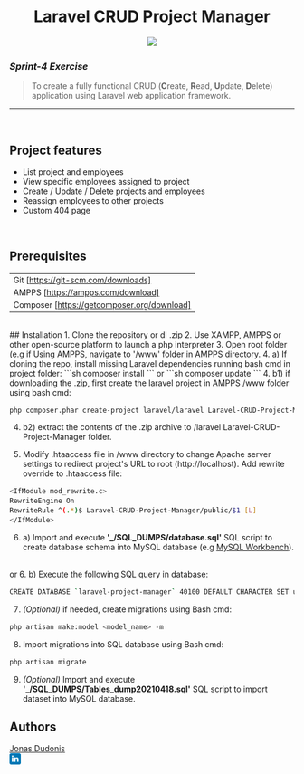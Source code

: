 <h1 align="center">Laravel CRUD Project Manager </h1>

<p align="center"><a href="https://laravel.com" target="_blank"><img src="https://raw.githubusercontent.com/laravel/art/master/logo-lockup/5%20SVG/2%20CMYK/1%20Full%20Color/laravel-logolockup-cmyk-red.svg" width="200"></a></p>

###  *Sprint-4 Exercise*
> To create a fully functional CRUD (**C**reate, **R**ead, **U**pdate, **D**elete) application using Laravel web application framework.

---
<br>

## Project features
- List project and employees
- View specific employees assigned to project
- Create / Update / Delete projects and employees
- Reassign employees to other projects
- Custom 404 page
<br>

## Prerequisites
|     |
| ------------- |
| Git [https://git-scm.com/downloads]      | 
| AMPPS [https://ampps.com/download]      | 
| Composer [https://getcomposer.org/download] | 
<br>
## Installation
1. Clone the repository or dl .zip
2. Use XAMPP, AMPPS or other open-source platform to launch a php interpreter
3. Open root folder (e.g if Using AMPPS, navigate to '/www' folder in AMPPS directory.
4. a) If cloning the repo, install missing Laravel dependencies running bash cmd in project folder:
```sh
composer install
```
or
```sh
composer update
```
4. b1) if downloading the .zip, first create the laravel project in AMPPS /www folder using bash cmd:

```sh
php composer.phar create-project laravel/laravel Laravel-CRUD-Project-Manager
```
4. b2) extract the contents of the .zip archive to /laravel Laravel-CRUD-Project-Manager folder.

5. Modify .htaaccess file in /www directory to change Apache server settings to redirect project's URL to root (http://localhost). Add rewrite override to .htaaccess file:
```sh
<IfModule mod_rewrite.c>
RewriteEngine On
RewriteRule ^(.*)$ Laravel-CRUD-Project-Manager/public/$1 [L]
</IfModule>
```

6) a) Import and execute **'_/SQL_DUMPS/database.sql'** SQL script to create database schema into MySQL database (e.g [MySQL Workbench](https://dev.mysql.com/downloads/workbench)).
<br>
or
6. b) Execute the following SQL query in database:

```sh
CREATE DATABASE `laravel-project-manager` 40100 DEFAULT CHARACTER SET utf8mb4 COLLATE utf8mb4_general_ci */ /*!80016 DEFAULT ENCRYPTION='N' ;
```

7. *(Optional)* if needed, create migrations using Bash cmd:
```sh
php artisan make:model <model_name> -m 
```

8. Import migrations into SQL database using Bash cmd:
```sh
php artisan migrate
```

9. *(Optional)* Import and execute **'_/SQL_DUMPS/Tables_dump20210418.sql'** SQL script to import dataset into MySQL database.

## Authors
[Jonas Dudonis](https://github.com/JonasDudonis)
<br>
<a href="https://www.linkedin.com/in/jonasdudonis" target="_blank"><img src="https://raw.githubusercontent.com/edent/SuperTinyIcons/8e583e7ef9b3eb18787975676ed61fadee086578/images/svg/linkedin.svg" width="20"></a> 

